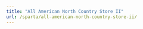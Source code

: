 ```yaml
---
title: "All American North Country Store II"
url: /sparta/all-american-north-country-store-ii/
---
```


